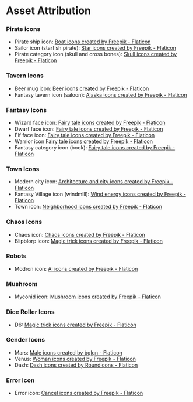 # Asset Attribution

### Pirate icons
* Pirate ship icon: <a href="https://www.flaticon.com/free-icons/boat" title="boat icons">Boat icons created by Freepik - Flaticon</a>
* Sailor icon (starfish pirate): <a href="https://www.flaticon.com/free-icons/star" title="star icons">Star icons created by Freepik - Flaticon</a>
* Pirate category icon (skull and cross bones): <a href="https://www.flaticon.com/free-icons/skull" title="skull icons">Skull icons created by Freepik - Flaticon</a>

### Tavern Icons
* Beer mug icon: <a href="https://www.flaticon.com/free-icons/beer" title="beer icons">Beer icons created by Freepik - Flaticon</a>
* Fantasy tavern icon (saloon): <a href="https://www.flaticon.com/free-icons/alaska" title="alaska icons">Alaska icons created by Freepik - Flaticon</a>

### Fantasy Icons
* Wizard face icon: <a href="https://www.flaticon.com/free-icons/fairy-tale" title="fairy tale icons">Fairy tale icons created by Freepik - Flaticon</a>
* Dwarf face icon: <a href="https://www.flaticon.com/free-icons/fairy-tale" title="fairy tale icons">Fairy tale icons created by Freepik - Flaticon</a>
* Elf face icon: <a href="https://www.flaticon.com/free-icons/fairy-tale" title="fairy tale icons">Fairy tale icons created by Freepik - Flaticon</a>
* Warrior icon <a href="https://www.flaticon.com/free-icons/fairy-tale" title="fairy tale icons">Fairy tale icons created by Freepik - Flaticon</a>
* Fantasy category icon (book): <a href="https://www.flaticon.com/free-icons/fairy-tale" title="fairy tale icons">Fairy tale icons created by Freepik - Flaticon</a>

### Town Icons
* Modern city icon: <a href="https://www.flaticon.com/free-icons/architecture-and-city" title="architecture and city icons">Architecture and city icons created by Freepik - Flaticon</a>
* Fantasy Village icon (windmill): <a href="https://www.flaticon.com/free-icons/wind-energy" title="wind energy icons">Wind energy icons created by Freepik - Flaticon</a>
* Town icon: <a href="https://www.flaticon.com/free-icons/neighborhood" title="neighborhood icons">Neighborhood icons created by Freepik - Flaticon</a>

### Chaos Icons
* Chaos icon: <a href="https://www.flaticon.com/free-icons/chaos" title="chaos icons">Chaos icons created by Freepik - Flaticon</a>
* Blipblorp icon: <a href="https://www.flaticon.com/free-icons/magic-trick" title="magic trick icons">Magic trick icons created by Freepik - Flaticon</a>

### Robots
* Modron icon: <a href="https://www.flaticon.com/free-icons/ai" title="ai icons">Ai icons created by Freepik - Flaticon</a>

### Mushroom
* Myconid icon: <a href="https://www.flaticon.com/free-icons/mushroom" title="mushroom icons">Mushroom icons created by Freepik - Flaticon</a>

### Dice Roller Icons
* D6: <a href="https://www.flaticon.com/free-icons/magic-trick" title="magic trick icons">Magic trick icons created by Freepik - Flaticon</a>

### Gender Icons
* Mars: <a href="https://www.flaticon.com/free-icons/male" title="male icons">Male icons created by bqlqn - Flaticon</a>
* Venus: <a href="https://www.flaticon.com/free-icons/woman" title="woman icons">Woman icons created by Freepik - Flaticon</a>
* Dash: <a href="https://www.flaticon.com/free-icons/dash" title="dash icons">Dash icons created by Roundicons - Flaticon</a>

### Error Icon
* Error icon: <a href="https://www.flaticon.com/free-icons/cancel" title="cancel icons">Cancel icons created by Freepik - Flaticon</a>